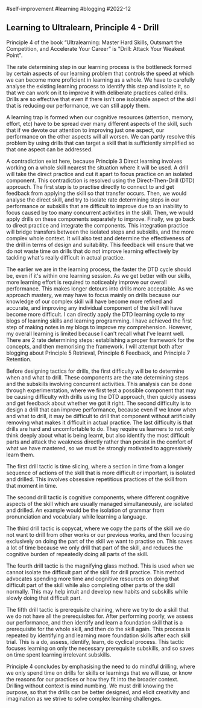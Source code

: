#self-improvement
#learning
#blogging
#2022-12

## Learning to Ultralearn, Principle 4 - Drill

Principle 4 of the book “Ultralearning: Master Hard Skills, Outsmart the Competition, and Accelerate Your Career” is "Drill: Attack Your Weakest Point".  

The rate determining step in our learning process is the bottleneck formed by certain aspects of our learning problem that controls the speed at which we can become more proficient in learning as a whole.  We have to carefully analyse the existing learning process to identify this step and isolate it, so that we can work on it to improve it with deliberate practices called drills.  Drills are so effective that even if there isn't one isolatable aspect of the skill that is reducing our performance, we can still apply them.  

A learning trap is formed when our cognitive resources (attention, memory, effort, etc) have to be spread over many different aspects of the skill, such that if we devote our attention to improving just one aspect, our performance on the other aspects will all worsen.  We can partly resolve this problem by using drills that can target a skill that is sufficiently simplified so that one aspect can be addressed.  

A contradiction exist here, because Principle 3 Direct learning involves working on a whole skill nearest the situation where it will be used.  A drill will take the direct practice and cut it apart to focus practice on an isolated component.  This contradiction is resolved using the Direct-Then-Drill (DTD) approach.  The first step is to practise directly to connect to and get feedback from applying the skill so that transfer occurs.  Then, we would analyse the direct skill, and try to isolate rate determining steps in our performance or subskills that are difficult to improve due to an inability to focus caused by too many concurrent activities in the skill.  Then, we would apply drills on these components separately to improve.  Finally, we go back to direct practice and integrate the components.  This integration practice will bridge transfers between the isolated steps and subskills, and the more complex whole context.  It will also test and determine the effectiveness of the drill in terms of design and suitability.  This feedback will ensure that we do not waste time on drills that do not improve learning effectively by tackling what's really difficult in actual practice.  

The earlier we are in the learning process, the faster the DTD cycle should be, even if it's within one learning session.  As we get better with our skills, more learning effort is required to noticeably improve our overall performance.  This makes longer detours into drills more acceptable.  As we approach mastery, we may have to focus mainly on drills because our knowledge of our complex skill will have become more refined and accurate, and improving any individual component of the skill will have become more difficult.  I can directly apply the DTD learning cycle to my blogs of learning skills and learning programming.  I have achieved the first step of making notes in my blogs to improve my comprehension.  However, my overall learning is limited because I can't recall what I've learnt well.  There are 2 rate determining steps: establishing a proper framework for the concepts, and then memorising the framework.  I will attempt both after blogging about Principle 5 Retrieval, Principle 6 Feedback, and Principle 7 Retention.  

Before designing tactics for drills, the first difficulty will be to determine when and what to drill.  These components are the rate determining steps and the subskills involving concurrent activities.  This analysis can be done through experimentation, where we first test a possible component that may be causing difficulty with drills using the DTD approach, then quickly assess and get feedback about whether we got it right.  The second difficulty is to design a drill that can improve performance, because even if we know when and what to drill, it may be difficult to drill that component without artificially removing what makes it difficult in actual practice.  The last difficulty is that drills are hard and uncomfortable to do.  They require us learners to not only think deeply about what is being learnt, but also identify the most difficult parts and attack the weakness directly rather than persist in the comfort of what we have mastered, so we must be strongly motivated to aggressively learn them.  

The first drill tactic is time slicing, where a section in time from a longer sequence of actions of the skill that is more difficult or important, is isolated and drilled.  This involves obsessive repetitious practices of the skill from that moment in time.  

The second drill tactic is cognitive components, where different cognitive aspects of the skill which are usually managed simultaneously, are isolated and drilled.  An example would be the isolation of grammar from pronunciation and vocabulary while learning a language.  

The third drill tactic is copycat, where we copy the parts of the skill we do not want to drill from other works or our previous works, and then focusing exclusively on doing the part of the skill we want to practise on.  This saves a lot of time because we only drill that part of the skill, and reduces the cognitive burden of repeatedly doing all parts of the skill.  

The fourth drill tactic is the magnifying glass method.  This is used when we cannot isolate the difficult part of the skill for drill practice.  This method advocates spending more time and cognitive resources on doing that difficult part of the skill while also completing other parts of the skill normally.  This may help intuit and develop new habits and subskills while slowly doing that difficult part.  

The fifth drill tactic is prerequisite chaining, where we try to do a skill that we do not have all the prerequisites for.  After performing poorly, we assess our performance, and then identify and learn a foundation skill that is a prerequisite for the whole skill, and then do the skill again.  This process is repeated by identifying and learning more foundation skills after each skill trial.  This is a do, assess, identify, learn, do cyclical process.  This tactic focuses learning on only the necessary prerequisite subskills, and so saves on time spent learning irrelevant subskills.  

Principle 4 concludes by emphasising the need to do mindful drilling, where we only spend time on drills for skills or learnings that we will use, or know the reasons for our practices or how they fit into the broader context.  Drilling without context is mind numbing.  We must drill knowing the purpose, so that the drills can be better designed, and elicit creativity and imagination as we strive to solve complex learning challenges.  
